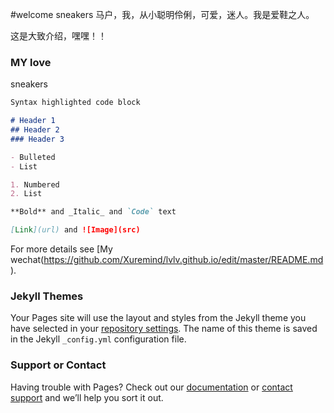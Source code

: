#welcome sneakers
马户，我，从小聪明伶俐，可爱，迷人。我是爱鞋之人。

这是大致介绍，嘿嘿！！

### MY love

sneakers

```markdown
Syntax highlighted code block

# Header 1
## Header 2
### Header 3

- Bulleted
- List

1. Numbered
2. List

**Bold** and _Italic_ and `Code` text

[Link](url) and ![Image](src)
```

For more details see [My wechat(https://github.com/Xuremind/lvlv.github.io/edit/master/README.md).

### Jekyll Themes

Your Pages site will use the layout and styles from the Jekyll theme you have selected in your [repository settings](https://github.com/Xuremind/lvlv.github.io/settings). The name of this theme is saved in the Jekyll `_config.yml` configuration file.

### Support or Contact

Having trouble with Pages? Check out our [documentation](https://help.github.com/categories/github-pages-basics/) or [contact support](https://github.com/contact) and we’ll help you sort it out.
